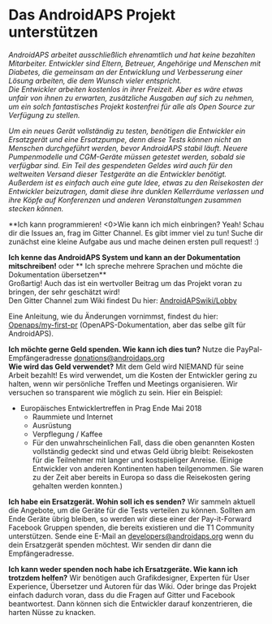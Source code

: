 # Das AndroidAPS Projekt unterstützen

*AndroidAPS arbeitet ausschließlich ehrenamtlich und hat keine bezahlten Mitarbeiter. Entwickler sind Eltern, Betreuer, Angehörige und Menschen mit Diabetes, die gemeinsam an der Entwicklung und Verbesserung einer Lösung arbeiten, die dem Wunsch vieler entspricht. </br>Die Entwickler arbeiten kostenlos in ihrer Freizeit. Aber es wäre etwas unfair von ihnen zu erwarten, zusätzliche Ausgaben auf sich zu nehmen, um ein solch fantastisches Projekt kostenfrei für alle als Open Source zur Verfügung zu stellen.*

*Um ein neues Gerät vollständig zu testen, benötigen die Entwickler ein Ersatzgerät und eine Ersatzpumpe, denn diese Tests können nicht an Menschen durchgeführt werden, bevor AndroidAPS stabil läuft. Neuere Pumpenmodelle und CGM-Geräte müssen getestet werden, sobald sie verfügbar sind. Ein Teil des gespendeten Geldes wird auch für den weltweiten Versand dieser Testgeräte an die Entwickler benötigt.   
Außerdem ist es einfach auch eine gute Idee, etwas zu den Reisekosten der Entwickler beizutragen, damit diese ihre dunklen Kellerräume verlassen und ihre Köpfe auf Konferenzen und anderen Veranstaltungen zusammen stecken können.*

**Ich kann programmieren! <0>Wie kann ich mich einbringen? Yeah! Schau dir die Issues an, frag im Gitter Channel. Es gibt immer viel zu tun! Suche dir zunächst eine kleine Aufgabe aus und mache deinen ersten pull request! :)</p> 

**Ich kenne das AndroidAPS System und kann an der Dokumentation mitschreiben!** oder ** Ich spreche mehrere Sprachen und möchte die Dokumentation übersetzen**  
Großartig! Auch das ist ein wertvoller Beitrag um das Projekt voran zu bringen, der sehr geschätzt wird!   
Den Gitter Channel zum Wiki findest Du hier: [AndroidAPSwiki/Lobby](https://gitter.im/AndroidAPSwiki/Lobby)  
  
Eine Anleitung, wie du Änderungen vornimmst, findest du hier: [Openaps/my-first-pr](https://openaps.readthedocs.io/en/latest/docs/Resources/my-first-pr.html#making-your-first-pr-pull-request) (OpenAPS-Dokumentation, aber das selbe gilt für AndroidAPS).

**Ich möchte gerne Geld spenden. Wie kann ich dies tun?** Nutze die PayPal-Empfängeradresse donations@androidaps.org  
**Wie wird das Geld verwendet?** Mit dem Geld wird NIEMAND für seine Arbeit bezahlt! Es wird verwendet, um die Kosten der Entwickler gering zu halten, wenn wir persönliche Treffen und Meetings organisieren. Wir versuchen so transparent wie möglich zu sein. Hier ein Beispiel:

- Europäisches Entwicklertreffen in Prag Ende Mai 2018 
    - Raummiete und Internet
    - Ausrüstung
    - Verpflegung / Kaffee
    - Für den unwahrscheinlichen Fall, dass die oben genannten Kosten vollständig gedeckt sind und etwas Geld übrig bleibt: Reisekosten für die Teilnehmer mit langer und kostspieliger Anreise. (Einige Entwickler von anderen Kontinenten haben teilgenommen. Sie waren zu der Zeit aber bereits in Europa so dass die Reisekosten gering gehalten werden konnten.)

**Ich habe ein Ersatzgerät. Wohin soll ich es senden?** Wir sammeln aktuell die Angebote, um die Geräte für die Tests verteilen zu können. Sollten am Ende Geräte übrig bleiben, so werden wir diese einer der Pay-it-Forward Facebook Gruppen spenden, die bereits existieren und die T1 Community unterstützen. Sende eine E-Mail an developers@androidaps.org wenn du dein Ersatzgerät spenden möchtest. Wir senden dir dann die Empfängeradresse.

**Ich kann weder spenden noch habe ich Ersatzgeräte. Wie kann ich trotzdem helfen?** Wir benötigen auch Grafikdesigner, Experten für User Experience, Übersetzer und Autoren für das Wiki. Oder bringe das Projekt einfach dadurch voran, dass du die Fragen auf Gitter und Facebook beantwortest. Dann können sich die Entwickler darauf konzentrieren, die harten Nüsse zu knacken.